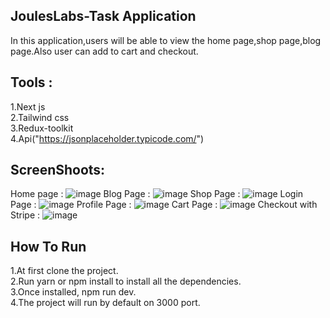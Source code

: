 ## JoulesLabs-Task Application

In this application,users will be able to view the home page,shop page,blog page.Also user can add to cart and checkout.

## Tools :
1.Next js </br>
2.Tailwind css </br>
3.Redux-toolkit </br>
4.Api("https://jsonplaceholder.typicode.com/")
## ScreenShoots:
Home page :
![image](https://user-images.githubusercontent.com/77797499/147765981-0a3190ae-cb7a-4a12-b9a6-32e7083644fc.png)
Blog Page :
![image](https://user-images.githubusercontent.com/77797499/147766075-3d5b39ff-6ff9-46cc-a608-3478c89bd96a.png)
Shop Page :
![image](https://user-images.githubusercontent.com/77797499/147766137-fc472277-ad14-4364-adee-7dde463284c4.png)
Login Page :
![image](https://user-images.githubusercontent.com/77797499/147766217-843710fb-86a1-4248-8724-29b57833cbd5.png)
Profile Page :
![image](https://user-images.githubusercontent.com/77797499/147766322-37b5d2bd-7aa4-4eeb-b148-ce83edd209cf.png)
Cart Page :
![image](https://user-images.githubusercontent.com/77797499/147766980-81e4bdd3-f00b-4b36-b47c-1b89726a4bec.png)
Checkout with Stripe :
![image](https://user-images.githubusercontent.com/77797499/147767141-1cbed3d8-c45a-4463-b7de-03ebf8612197.png)


## How To Run
1.At first clone the project. </br>
2.Run yarn or npm install to install all the dependencies. </br>
3.Once installed,   npm run dev.</br>
4.The project will run by default on 3000 port.

 
